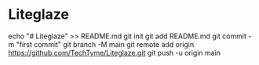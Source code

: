 # Liteglaze
echo "# Liteglaze" >> README.md
git init
git add README.md
git commit -m "first commit"
git branch -M main
git remote add origin https://github.com/TechTyme/Liteglaze.git
git push -u origin main

